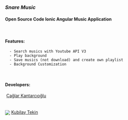 ### *Snare Music*

#### Open Source Code Ionic Angular Music Application

<br/>

#### Features:
    
      - Search musics with Youtube API V3
      - Play background
      - Save musics (not download) and create own playlist
      - Background Customization
      

<br />

#### Developers:
  <div> 
    <img style="border-radius: 100%" ssrc="https://avatars.githubusercontent.com/u/73912945?s=64&v=4" align="center" />
    <a href="https://github.com/CaglarKantarcioglu">Çağlar Kantarcıoğlu</a>
  </div>
  <br />
   <div style="margin-top: 20px"> 
    <img src="https://avatars.githubusercontent.com/u/73971801?s=64&v=4" align="center" />
    <a href="https://github.com/KubilayTekin27">Kubilay Tekin</a>
  </div>

